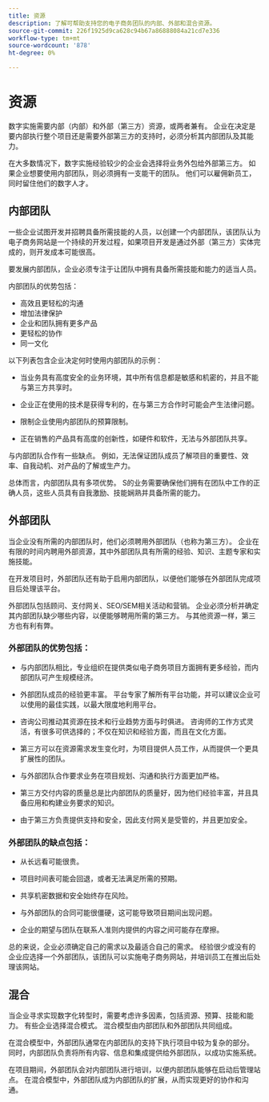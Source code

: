 ```yaml
---
title: 资源
description: 了解可帮助支持您的电子商务团队的内部、外部和混合资源。
source-git-commit: 226f1925d9ca628c94b67a86888084a21cd7e336
workflow-type: tm+mt
source-wordcount: '878'
ht-degree: 0%

---
```



# 资源

数字实施需要内部（内部）和外部（第三方）资源，或两者兼有。 企业在决定是要内部执行整个项目还是需要外部第三方的支持时，必须分析其内部团队及其能力。

在大多数情况下，数字实施经验较少的企业会选择将业务外包给外部第三方。 如果企业想要使用内部团队，则必须拥有一支能干的团队。 他们可以雇佣新员工，同时留住他们的数字人才。

## 内部团队

一些企业试图开发并招聘具备所需技能的人员，以创建一个内部团队，该团队认为电子商务网站是一个持续的开发过程，如果项目开发是通过外部（第三方）实体完成的，则开发成本可能很高。

要发展内部团队，企业必须专注于让团队中拥有具备所需技能和能力的适当人员。

内部团队的优势包括：

- 高效且更轻松的沟通
- 增加法律保护
- 企业和团队拥有更多产品
- 更轻松的协作
- 同一文化

以下列表包含企业决定何时使用内部团队的示例：

- 当业务具有高度安全的业务环境，其中所有信息都是敏感和机密的，并且不能与第三方共享时。

- 企业正在使用的技术是获得专利的，在与第三方合作时可能会产生法律问题。

- 限制企业使用内部团队的预算限制。

- 正在销售的产品具有高度的创新性，如硬件和软件，无法与外部团队共享。

与内部团队合作有一些缺点。 例如，无法保证团队成员了解项目的重要性、效率、自我动机、对产品的了解或生产力。

总体而言，内部团队具有多项优势。 S的业务需要确保他们拥有在团队中工作的正确人员，这些人员具有自我激励、技能娴熟并具备所需的能力。

## 外部团队

当企业没有所需的内部团队时，他们必须聘用外部团队（也称为第三方）。 企业在有限的时间内聘用外部资源，其中外部团队具有所需的经验、知识、主题专家和实施技能。

在开发项目时，外部团队还有助于启用内部团队，以便他们能够在外部团队完成项目后处理该平台。

外部团队包括顾问、支付网关、SEO/SEM相关活动和营销。 企业必须分析并确定其内部团队缺少哪些内容，以便能够聘用所需的第三方。 与其他资源一样，第三方也有利有弊。

### 外部团队的优势包括：

- 与内部团队相比，专业组织在提供类似电子商务项目方面拥有更多经验，而内部团队可产生规模经济。

- 外部团队成员的经验更丰富。 平台专家了解所有平台功能，并可以建议企业可以使用的最佳实践，以最大限度地利用平台。

- 咨询公司推动其资源在技术和行业趋势方面与时俱进。 咨询师的工作方式灵活，有很多可供选择的；不仅在知识和经验方面，而且在文化方面。

- 第三方可以在资源需求发生变化时，为项目提供人员工作，从而提供一个更具扩展性的团队。

- 与外部团队合作要求业务在项目规划、沟通和执行方面更加严格。

- 第三方交付内容的质量总是比内部团队的质量好，因为他们经验丰富，并且具备应用和构建业务要求的知识。

- 由于第三方负责提供支持和安全，因此支付网关是受管的，并且更加安全。

### 外部团队的缺点包括：

- 从长远看可能很贵。

- 项目时间表可能会回退，或者无法满足所需的预期。

- 共享机密数据和安全始终存在风险。

- 与外部团队的合同可能很僵硬，这可能导致项目期间出现问题。

- 企业的期望与团队在联系人准则内提供的内容之间可能存在摩擦。

总的来说，企业必须确定自己的需求以及最适合自己的需求。 经验很少或没有的企业应选择一个外部团队，该团队可以实施电子商务网站，并培训员工在推出后处理该网站。

## 混合

当企业寻求实现数字化转型时，需要考虑许多因素，包括资源、预算、技能和能力。 有些企业选择混合模式。 混合模型由内部团队和外部团队共同组成。

在混合模型中，外部团队通常在内部团队的支持下执行项目中较为复杂的部分。 同时，内部团队负责将所有内容、信息和集成提供给外部团队，以成功实施系统。

在项目期间，外部团队会对内部团队进行培训，以便内部团队能够在启动后管理站点。 在混合模型中，外部团队成为内部团队的扩展，从而实现更好的协作和沟通。
